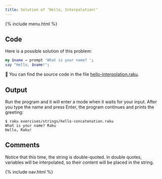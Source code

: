 ```yaml
---
title: Solution of ’Hello, Interpolation!‘
---
```


{% include menu.html %}

## Code

Here is a possible solution of this problem:

```raku
my $name = prompt 'What is your name? ';
say "Hello, $name!";
```

🦋 You can find the source code in the file [hello-interpolation.raku](https://github.com/ash/raku-course/blob/master/exercises/strings/hello-interpolation.raku).

## Output

Run the program and it will enter a mode when it waits for your input. After you type the name and press Enter, the program continues and prints the greeting:

    $ raku exercises/strings/hello-concatenation.raku
    What is your name? Raku
    Hello, Raku!

## Comments

Notice that this time, the string is double-quoted. In double quotes, variables will be interpolated, so their content will be placed in the string.

{% include nav.html %}
